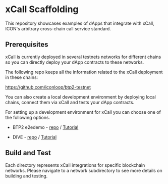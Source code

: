 # xCall Scaffolding

This repository showcases examples of dApps that integrate with xCall, ICON's arbitrary cross-chain call service standard.

## Prerequisites

xCall is currently deployed in several testnets networks for different chains so you can directly deploy your dApp contracts to these networks.

The following repo keeps all the information related to the xCall deployment in these chains:

https://github.com/iconloop/btp2-testnet

You can also create a local development environment by deploying local chains, connect them via xCall and tests your dApp contracts.

For setting up a development environment for xCall you can choose one of the following options.

* BTP2 e2edemo - [repo](https://github.com/icon-project/btp2/tree/main/e2edemo) / [Tutorial](https://docs.icon.community/build-with-xcall/quickstart/setting-up-a-local-environment)

*  DIVE - [repo](https://github.com/HugoByte/DIVE) / [Tutorial](https://www.xcall.dev/quickstart/setting-up-a-local-environment-with-dive-cli)

## Build and Test

Each directory represents xCall integrations for specific blockchain networks. Please navigate to a network subdirectory to see more details on building and testing.
